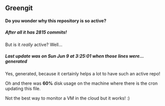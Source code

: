 ## Greengit

#### Do you wonder why this repository is so active?

##### After all it has 2815 commits!

But is it *really* active? Well...

##### Last update was on Sun Jun 9 at 3:25:01 when those lines were... generated

Yes, generated, because it certainly helps a lot to have such an active repo!

Oh and there was **60%** disk usage on the machine
where there is the cron updating this file.

Not the best way to monitor a VM in the cloud but it works! :)
